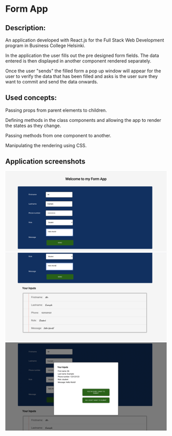 # Form App

## Description:

An application developed with React.js for the Full Stack Web Development program in Business College Helsinki.

In the application the user fills out the pre designed form fields. The data entered is then displayed in another component rendered separately.

Once the user "sends" the filled form a pop up window will appear for the user to verify the data that has been filled and asks is the user sure they want to commit and send the data onwards.

## Used concepts:

Passing props from parent elements to children.

Defining methods in the class components and allowing the app to render the states as they change.

Passing methods from one component to another.

Manipulating the rendering using CSS.

## Application screenshots

![Screenshot of the form](Screenshot_of_Form.png)
![Screenshot of the view](Screenshot_of_view.png)
![Screenshot of the popup](Screenshot_of_Popup.png)
